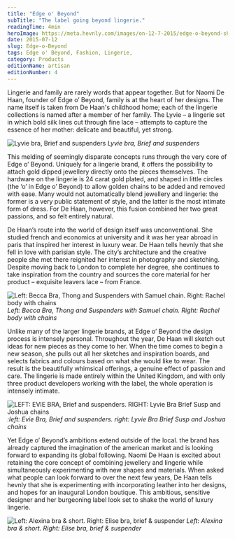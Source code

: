 ```yaml
---
title: "Edge o' Beyond"
subTitle: "The label going beyond lingerie."
readingTime: 4min
heroImage: https://meta.hevnly.com/images/on-12-7-2015/edge-o-beyond-shot_05_038.jpg
date: 2015-07-12
slug: Edge-o-Beyond
tags: Edge o' Beyond, Fashion, Lingerie,
category: Products
editionName: artisan
editionNumber: 4
---
```


Lingerie and family are rarely words that appear together. But for Naomi De Haan, founder of Edge o’ Beyond, family is at the heart of her designs. The name itself is taken from De Haan's childhood home; each of the lingerie collections is named after a member of her family. The Lyvie – a lingerie set in which bold silk lines cut through fine lace – attempts to capture the essence of her mother: delicate and beautiful, yet strong.

![Lyvie bra, Brief and suspenders](https://meta.hevnly.com/images/on-12-7-2015/edge-o-beyond-fotor-created-5.jpg)
*Lyvie bra, Brief and suspenders*

This melding of seemingly disparate concepts runs through the very core of Edge o’ Beyond. Uniquely for a lingerie brand, it offers the possibility to attach gold dipped jewellery directly onto the pieces themselves. The hardware on the lingerie is 24 carat gold plated, and shaped in little circles (the ‘o’ in Edge o’ Beyond) to allow golden chains to be added and removed with ease. Many would not automatically blend jewellery and lingerie: the former is a very public statement of style, and the latter is the most intimate form of dress. For De Haan, however, this fusion combined her two great passions, and so felt entirely natural.

De Haan’s route into the world of design itself was unconventional. She studied french and economics at university and it was her year abroad in paris that inspired her interest in luxury wear. De Haan tells hevnly that she fell in love with parisian style. The city’s architecture and the creative people she met there reignited her interest in photography and sketching. Despite moving back to London to complete her degree, she continues to take inspiration from the country and sources the core material for her product – exquisite leavers lace – from France.

![Left: Becca Bra, Thong and Suspenders with Samuel chain. Right: Rachel body with chains](https://meta.hevnly.com/images/on-12-7-2015/edge-o-beyond-fotor-created-4.jpg)
*Left: Becca Bra, Thong and Suspenders with Samuel chain. Right: Rachel body with chains*

Unlike many of the larger lingerie brands, at Edge o’ Beyond the design process is intensely personal. Throughout the year, De Haan will sketch out ideas for new pieces as they come to her. When the time comes to begin a new season, she pulls out all her sketches and inspiration boards, and selects fabrics and colours based on what she would like to wear. The result is the beautifully whimsical offerings, a genuine effect of passion and care. The lingerie is made entirely within the United Kingdom, and with only three product developers working with the label, the whole operation is intensely intimate.

![LEFT: EVIE BRA, Brief and suspenders. RIGHT: Lyvie Bra Brief Susp and Joshua chains](https://meta.hevnly.com/images/on-12-7-2015/edge-o-beyond-fotor-created-3.jpg)
*:left: Evie Bra, Brief and suspenders. right: Lyvie Bra Brief Susp and Joshua chains*

Yet Edge o’ Beyond’s ambitions extend outside of the local. the brand has already captured the imagination of the american market and is looking forward to expanding its global following. Naomi De Haan is excited about retaining the core concept of combining jewellery and lingerie while simultaneously experimenting with new shapes and materials. When asked what people can look forward to over the next few years, De Haan tells hevnly that she is experimenting with incorporating leather into her designs, and hopes for an inaugural London boutique. This ambitious, sensitive designer and her burgeoning label look set to shake the world of luxury lingerie.

![Left: Alexina bra & short. Right: Elise bra, brief & suspender](https://meta.hevnly.com/images/on-12-7-2015/edge-o-beyond-fotor-created-1.jpg)
*Left: Alexina bra & short. Right: Elise bra, brief & suspender*
